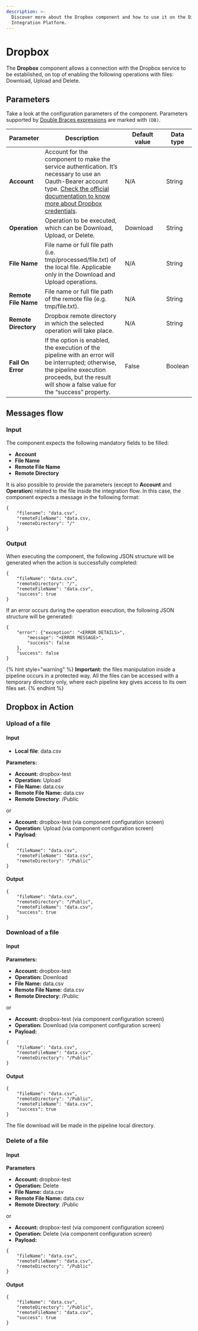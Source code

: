 ```yaml
---
description: >-
  Discover more about the Dropbox component and how to use it on the Digibee
  Integration Platform.
---
```


# Dropbox

The **Dropbox** component allows a connection with the Dropbox service to be established, on top of enabling the following operations with files: Download, Upload and Delete.

## Parameters

Take a look at the configuration parameters of the component. Parameters supported by [Double Braces expressions](https://docs.digibee.com/documentation/build/double-braces) are marked with `(DB)`.

<table data-full-width="true"><thead><tr><th>Parameter</th><th width="278">Description</th><th width="151">Default value</th><th>Data type</th></tr></thead><tbody><tr><td><strong>Account</strong> </td><td>Account for the component to make the service authentication. It’s necessary to use an Oauth-Bearer account type. <a href="https://developers.dropbox.com/oauth-guide">Check the official documentation to know more about Dropbox credentials</a>.</td><td>N/A</td><td>String</td></tr><tr><td><strong>Operation</strong></td><td>Operation to be executed, which can be Download, Upload, or Delete.</td><td>Download</td><td>String</td></tr><tr><td><strong>File Name</strong></td><td>File name or full file path (i.e. tmp/processed/file.txt) of the local file. Applicable only in the Download and Upload operations.</td><td>N/A</td><td>String</td></tr><tr><td><strong>Remote File Name</strong></td><td>File name or full file path of the remote file (e.g. tmp/file.txt).</td><td>N/A</td><td>String</td></tr><tr><td><strong>Remote Directory</strong></td><td>Dropbox remote directory in which the selected operation will take place.</td><td>N/A</td><td>String</td></tr><tr><td><strong>Fail On Error</strong></td><td>If the option is enabled, the execution of the pipeline with an error will be interrupted; otherwise, the pipeline execution proceeds, but the result will show a false value for the “success” property.</td><td>False</td><td>Boolean</td></tr></tbody></table>

## Messages flow <a href="#h_5a383aadd5" id="h_5a383aadd5"></a>

### Input <a href="#h_f32e56ff8d" id="h_f32e56ff8d"></a>

The component expects the following mandatory fields to be filled:

* **Account**&#x20;
* **File Name**
* **Remote File Name**
* **Remote Directory**

It is also possible to provide the parameters (except to **Account** and **Operation**) related to the file inside the integration flow. In this case, the component expects a message in the following format:

```
{
    "filename": "data.csv",
    "remoteFileName": "data.csv,
    "remoteDirectory": "/"
}
```

### Output <a href="#h_50151e07d1" id="h_50151e07d1"></a>

When executing the component, the following JSON structure will be generated when the action is successfully completed:

```
{
    "fileName": "data.csv",
    "remoteDirectory": "/",
    "remoteFileName": "data.csv",
    "success": true
}
```

If an error occurs during the operation execution, the following JSON structure will be generated:

```
{
    "error": {"exception": "<ERROR DETAILS>",
        "message": "<ERROR MESSAGE>",
        "success": false
    },
    "success": false
}
```

{% hint style="warning" %}
**Important:** the files manipulation inside a pipeline occurs in a protected way. All the files can be accessed with a temporary directory only, where each pipeline key gives access to its own files set.
{% endhint %}

## Dropbox in Action <a href="#h_11536a33a6" id="h_11536a33a6"></a>

### Upload of a file <a href="#h_4a2a15d73f" id="h_4a2a15d73f"></a>

#### Input <a href="#h_93373ecc9f" id="h_93373ecc9f"></a>

* **Local file**: data.csv

**Parameters:**

* **Account:** dropbox-test
* **Operation:** Upload
* **File Name:** data.csv
* **Remote File Name:** data.csv
* **Remote Directory**: /Public

or

* **Account:** dropbox-test (via component configuration screen)
* **Operation:** Upload (via component configuration screen)
* **Payload**:

```
{
    "fileName": "data.csv",
    "remoteFileName": "data.csv",
    "remoteDirectory": "/Public"
}
```

#### Output <a href="#h_de1d5cc7c9" id="h_de1d5cc7c9"></a>

```
{
    "fileName": "data.csv",
    "remoteDirectory": "/Public",
    "remoteFileName": "data.csv",
    "success": true
}
```

### Download of a file <a href="#h_bef76225c1" id="h_bef76225c1"></a>

#### **Input** <a href="#h_2fac14bb33" id="h_2fac14bb33"></a>

**Parameters:**

* **Account:** dropbox-test
* **Operation:** Download
* **File Name:** data.csv
* **Remote File Name:** data.csv
* **Remote Directory**: /Public

or

* **Account:** dropbox-test (via component configuration screen)
* **Operation:** Download (via component configuration screen)
* **Payload:**

```
{
    "fileName": "data.csv",
    "remoteFileName": "data.csv",
    "remoteDirectory": "/Public"
}
```

#### Output <a href="#h_aee7e9ead5" id="h_aee7e9ead5"></a>

```
{
    "fileName": "data.csv",
    "remoteDirectory": "/Public",
    "remoteFileName": "data.csv",
    "success": true
}
```

The file download will be made in the pipeline local directory.

### Delete of a file <a href="#h_f79bbdd8d3" id="h_f79bbdd8d3"></a>

#### Input <a href="#h_d3161d0a7e" id="h_d3161d0a7e"></a>

**Parameters**

* **Account:** dropbox-test
* **Operation:** Delete
* **File Name:** data.csv
* **Remote File Name:** data.csv
* **Remote Directory**: /Public

or

* **Account:** dropbox-test (via component configuration screen)
* **Operation:** Delete (via component configuration screen)
* **Payload:**

```
{
    "fileName": "data.csv",
    "remoteFileName": "data.csv",
    "remoteDirectory": "/Public"
}
```

#### Output <a href="#h_ff522e6e42" id="h_ff522e6e42"></a>

```
{
    "fileName": "data.csv",
    "remoteDirectory": "/Public",
    "remoteFileName": "data.csv",
    "success": true
}
```
